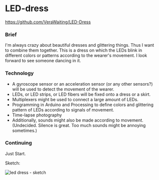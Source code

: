 # LED-dress

https://github.com/VeraWaiting/LED-Dress

### Brief

I'm always crazy about beautiful dresses and glittering things. Thus I want to combine them together.
This is a dress on which the LEDs blink in different colors or patterns according to the wearer's movement.
I look forward to see someone dancing in it.

### Technology

- A gyroscope sensor or an acceleration sensor (or any other sensors?) will be used to detect the movement of the wearer.
- LEDs, or LED strips, or LED fibers will be fixed onto a dress or a skirt. 
- Multiplexers might be used to connect a large amount of LEDs.
- Programming in Arduino and Processing to define colors and glittering pattern of LEDs according to signals of movement.
- Time-lapse photography
- Additionally, sounds might also be made according to movement. (Undecided. Silence is great. Too much sounds might be annoying sometimes.)

### Continuing

Just Start.

Sketch:

![led dress - sketch](https://cloud.githubusercontent.com/assets/23609156/23991460/b59e5536-09f6-11e7-823c-9412d0168fff.jpg)

